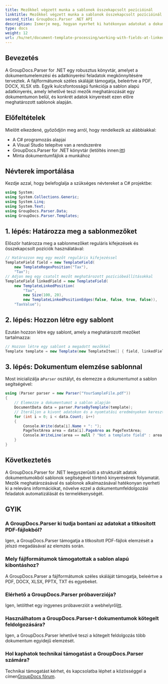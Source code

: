 ```yaml
---
title: Mezőkkel végzett munka a sablonok összekapcsolt pozícióinál
linktitle: Mezőkkel végzett munka a sablonok összekapcsolt pozícióinál
second_title: GroupDocs.Parser .NET API
description: Ismerje meg, hogyan nyerhet ki hatékonyan adatokat a dokumentumokból a GroupDocs.Parser for .NET segítségével. Lépésről lépésre bemutató oktatóprogram kódpéldákkal.
type: docs
weight: 12
url: /hu/net/document-template-processing/working-with-fields-at-linked-positions-in-templates/
---
```

## Bevezetés
A GroupDocs.Parser for .NET egy robusztus könyvtár, amelyet a dokumentumelemzési és adatkinyerési feladatok megkönnyítésére terveztek. A fájlformátumok széles skáláját támogatja, beleértve a PDF, DOCX, XLSX stb. Egyik kulcsfontosságú funkciója a sablon alapú adatkinyerés, amely lehetővé teszi mezők meghatározását egy dokumentumon belül, és konkrét adatok kinyerését ezen előre meghatározott sablonok alapján.
## Előfeltételek
Mielőtt elkezdené, győződjön meg arról, hogy rendelkezik az alábbiakkal:
- A C# programozás alapjai
- A Visual Studio telepítve van a rendszerére
-  GroupDocs.Parser for .NET könyvtár (letöltés innen:[itt](https://releases.groupdocs.com/parser/net/))
- Minta dokumentumfájlok a munkához

## Névterek importálása
Kezdje azzal, hogy belefoglalja a szükséges névtereket a C# projektbe:
```csharp
using System;
using System.Collections.Generic;
using System.Linq;
using System.Text;
using GroupDocs.Parser.Data;
using GroupDocs.Parser.Templates;
```
## 1. lépés: Határozza meg a sablonmezőket
Először határozza meg a sablonmezőket reguláris kifejezések és összekapcsolt pozíciók használatával:
```csharp
// Határozzon meg egy mezőt reguláris kifejezéssel
TemplateField field = new TemplateField(
    new TemplateRegexPosition("Tax"),
    "Tax");
// Adjon meg egy csatolt mezőt meghatározott pozícióbeállításokkal
TemplateField linkedField = new TemplateField(
    new TemplateLinkedPosition(
        "Tax",
        new Size(100, 20),
        new TemplateLinkedPositionEdges(false, false, true, false)),
    "TaxValue");
```
## 2. lépés: Hozzon létre egy sablont
Ezután hozzon létre egy sablont, amely a meghatározott mezőket tartalmazza:
```csharp
// Hozzon létre egy sablont a megadott mezőkkel
Template template = new Template(new TemplateItem[] { field, linkedField });
```
## 3. lépés: Dokumentum elemzése sablonnal
 Most inicializálja a`Parser` osztályt, és elemezze a dokumentumot a sablon segítségével:
```csharp
using (Parser parser = new Parser("YourSampleFile.pdf"))
{
    // Elemezze a dokumentumot a sablon alapján
    DocumentData data = parser.ParseByTemplate(template);
    // Iteráljon a kivont adatokon és a nyomtatási eredményeken keresztül
    for (int i = 0; i < data.Count; i++)
    {
        Console.Write(data[i].Name + ": ");
        PageTextArea area = data[i].PageArea as PageTextArea;
        Console.WriteLine(area == null ? "Not a template field" : area.Text);
    }
}
```

## Következtetés
A GroupDocs.Parser for .NET leegyszerűsíti a strukturált adatok dokumentumokból sablonok segítségével történő kinyerésének folyamatát. Mezők meghatározásával és sablonok alkalmazásával hatékonyan nyerheti ki a releváns információkat, növelve ezzel a dokumentumfeldolgozási feladatok automatizálását és termelékenységét.

## GYIK
### A GroupDocs.Parser ki tudja bontani az adatokat a titkosított PDF-fájlokból?
Igen, a GroupDocs.Parser támogatja a titkosított PDF-fájlok elemzését a jelszó megadásával az elemzés során.
### Mely fájlformátumok támogatottak a sablon alapú kibontáshoz?
A GroupDocs.Parser a fájlformátumok széles skáláját támogatja, beleértve a PDF, DOCX, XLSX, PPTX, TXT és egyebeket.
### Elérhető a GroupDocs.Parser próbaverziója?
 Igen, letölthet egy ingyenes próbaverziót a webhelyről[itt](https://releases.groupdocs.com/).
### Használhatom a GroupDocs.Parser-t dokumentumok kötegelt feldolgozására?
Igen, a GroupDocs.Parser lehetővé teszi a kötegelt feldolgozás több dokumentum egyidejű elemzését.
### Hol kaphatok technikai támogatást a GroupDocs.Parser számára?
 Technikai támogatást kérhet, és kapcsolatba léphet a közösséggel a címen[GroupDocs fórum](https://forum.groupdocs.com/c/parser/17).